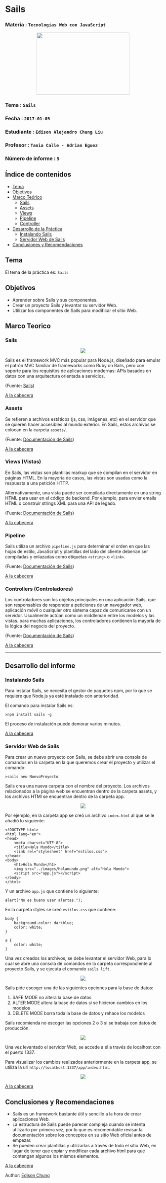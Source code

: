 # Sails

### Materia : `Tecnologías Web con JavaScript`

<p align="center">
<img src="http://www.javatpoint.com/images/javascript/javascript_logo.png" width="300" height="200">
</p>

### Tema : `Sails` 
### Fecha : `2017-01-05`
### Estudiante : `Edison Alejandro Chung Liu`
### Profesor : `Tania Calle - Adrian Eguez`
### Número de informe : `5`

<a name="cabecera"></a>
## Índice de contenidos


- <a href="#tema">Tema</a>
- <a href="#objetivos">Objetivos</a>
- <a href="#marco-teorico">Marco Teórico</a>
  * <a href="#sails">Sails</a>
  * <a href="#assets">Assets</a>
  * <a href="#views">Views</a>
  * <a href="#pipeline">Pipeline</a>
  * <a href="#controller">Controller</a>
- <a href="#desarrollo">Desarrollo de la Práctica</a>
  * <a href="#install">Instalando Sails</a>
  * <a href="#server">Servidor Web de Sails</a>
- <a href="#conrec">Conclusiones y Recomendaciones</a> 

<a name="tema"></a>
## Tema
El tema de la práctica es: `Sails`

<a name="objetivos"></a>
## Objetivos

- Aprender sobre Sails y sus componentes.
- Crear un proyecto Sails y levantar su servidor Web.
- Utilizar los componentes de Sails para modificar el sitio Web.

<a name="marco-teorico"></a>
## Marco Teorico

<a name="sails"></a>
### Sails

<p align="center">
<img src="http://sailsjs.com/images/hero_squid.png">
</p>

Sails es el framework MVC más popular para Node.js, diseñado para emular el patrón MVC familiar de frameworks como Ruby on Rails, pero con soporte para los requisitos de aplicaciones modernas: APIs basados en datos con una arquitectura orientada a servicios.

(Fuente: [Sails](http://sailsjs.com/))

<a href="#cabecera">A la cabecera</a>

<a name="assets"></a>
### Assets

Se refieren a archivos estáticos (js, css, imágenes, etc) en el servidor que se quieren hacer accesibles al mundo exterior. En Sails, estos archivos se colocan en la carpeta `assets/`. 

(Fuente: [Documentación de Sails](http://sailsjs.com/documentation/concepts/assets))

<a href="#cabecera">A la cabecera</a>

<a name="views"></a>
### Views (Vistas)

En Sails, las vistas son plantillas markup que se compilan en el servidor en páginas HTML. En la mayoría de casos, las vistas son usadas como la respuesta a una petición HTTP.

Alternativamente, una vista puede ser compilada directamente en una string HTML para usar en el código de backend. Por ejemplo, para envier emails HTML o construir strings XML para una API de legado.

(Fuente: [Documentación de Sails](http://sailsjs.com/documentation/concepts/views))

<a href="#cabecera">A la cabecera</a>

<a name="pipeline"></a>
### Pipeline

Sails utiliza un archivo `pipeline.js` para determinar el orden en que las hojas de estilo, JavaScript y plantillas del lado del cliente deberían ser compiladas y enlazadas como etiquetas `<string>` o `<link>`.

(Fuente: [Documentación de Sails](http://sailsjs.com/documentation/anatomy/tasks/pipeline.js))

<a href="#cabecera">A la cabecera</a>

<a name="controller"></a>
### Controllers (Controladores)

Los controladores son los objetos principales en una aplicación Sails, que son responsables de responder a peticiones de un navegador web, aplicación móvil o cualquier otro sistema capaz de comunicarse con un servidor. Usualmente actúan como un middleman entre los modelos y las vistas. para muchas aplicaciones, los controladores contienen la mayoría de la lógica del negocio del proyecto.

(Fuente: [Documentación de Sails](http://sailsjs.com/documentation/concepts/controllers))

<a href="#cabecera">A la cabecera</a>

---

<a name="desarrollo"></a>
## Desarrollo del informe

<a name="install"></a>
### Instalando Sails

Para instalar Sails, se necesita el gestor de paquetes npm, por lo que se requiere que Node.js ya esté instalado con anterioridad.

El comando para instalar Sails es:

```
>npm install sails -g
```

El proceso de instalación puede demorar varios minutos.

<a href="#cabecera">A la cabecera</a>

<a name="server"></a>
### Servidor Web de Sails

Para crear un nuevo proyecto con Sails, se debe abrir una consola de comandos en la carpeta en la que queremos crear el proyecto y utilizar el comando: 

```
>sails new NuevoProyecto
```

Sails crea una nueva carpeta con el nombre del proyecto. Los archivos relacionados a la página web se encuentran dentro de la carpeta assets, y los archivos HTMl se encuentran dentro de la carpeta app.

<p align="center">
<img src="https://github.com/chung-edison/Tec_Web_Js_2016_B/blob/11-Sails%232/Informe/Capturas/carpeta.jpg?raw=true">
</p>

Por ejemplo, en la carpeta app se creó un archivo `index.html` al que se le añadió lo siguiente:

```
<!DOCTYPE html>
<html lang="en">
<head>
    <meta charset="UTF-8">
    <title>Hola Mundo</title>
    <link rel="stylesheet" href="estilos.css">
</head>
<body>
    <h1>Hola Mundo</h1>
    <img src="../images/holamundo.png" alt="Hola Mundo">
    <script src="app.js"></script>
</body>
</html>
```

Y un archivo `app.js` que contiene lo siguiente:

```
alert("No es bueno usar alertas.");
```

En la carpeta styles se creó `estilos.css` que contiene:

```
body {
    background-color: darkblue;
    color: white;
}

a {
    color: white;
}
```

Una vez creados los archivos, se debe levantar el servidor Web, para lo cual se abre una consola de comandos en la carpeta correspondiente al proyecto Sails, y se ejecuta el comando `sails lift`.

<p align="center">
<img src="https://github.com/chung-edison/Tec_Web_Js_2016_B/blob/11-Sails%232/Informe/Capturas/lift1.jpg?raw=true">
</p>

Sails pide escoger una de las siguientes opciones para la base de datos:

1. SAFE MODE no altera la base de datos
2. ALTER MODE altera la base de datos si se hicieron cambios en los modelos
3. DELETE MODE borra toda la base de datos y rehace los modelos

Sails recomienda no escoger las opciones 2 o 3 si se trabaja con datos de producción.

<p align="center">
<img src="https://github.com/chung-edison/Tec_Web_Js_2016_B/blob/11-Sails%232/Informe/Capturas/lift2.jpg?raw=true">
</p>

Una vez levantado el servidor Web, se accede a él a través de localhost con el puerto 1337.

Para visualizar los cambios realizados anteriormente en la carpeta app, se utiliza la url `http://localhost:1337/app/index.html`.

<p align="center">
<img src="https://github.com/chung-edison/Tec_Web_Js_2016_B/blob/11-Sails%232/Informe/Capturas/holamundo.jpg?raw=true">
</p>

<a href="#cabecera">A la cabecera</a>

<a name="conrec"></a>

## Conclusiones y Recomendaciones

- Sails es un framework bastante útil y sencillo a la hora de crear aplicaciones Web.
- La estructura de Sails puede parecer compleja cuando se intenta utilizarlo por primera vez, por lo que es recomendable revisar la documentación sobre los conceptos en su sitio Web oficial antes de empezar.
- Se pueden crear plantillas y utilizarlas a través de todo el sitio Web, en lugar de tener que copiar y modificar cada archivo html para que contengan algunos los mismos elementos.

<a href="#cabecera">A la cabecera</a>


Author: [Edison Chung](https://github.com/chung-edison)